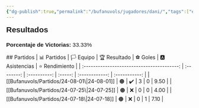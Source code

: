 ```yaml
---
{"dg-publish":true,"permalink":"/bufanuvols/jugadores/dani/","tags":["estadisticas"],"noteIcon":""}
---
```



<span><span><strong style="font-size:1.5em; font-family:&quot;Poppins&quot;, sans-serif;">Resultados</strong></span></span><div style="width: 70%; margin: 0px auto;"><canvas height="0" width="0" style="display: block; box-sizing: border-box; height: 0px; width: 0px;"></canvas></div><p><span><div style="text-align: left; margin-top: 20px; font-family: 'Poppins', sans-serif; font-size: 1.1em;">
	<strong>Porcentaje de Victorias: </strong>
	<span>33.33%</span>
</div></span></p>
## Partidos
|                📊 Partidos                 | 🏳️ Equipo | 🏆 Resultado | ⚽ Goles | 🅰 Asistencias | ⭐ Rendimiento |
| :----------------------------------------: | :--------: | :----------: | :-----: | :------------: | :-----------: |
| [[Bufanuvols/Partidos/24-08-01\|24-08-01]] |     🟠     |      ✔️      |    3    |       0        |     9.50      |
| [[Bufanuvols/Partidos/24-07-25\|24-07-25]] |     🟠     |      ❌       |    0    |       0        |     4.00      |
|                [[Bufanuvols/Partidos/24-07-18\|24-07-18]]                |     🟠     |      ❌       |    0    |       1        |     7.10      |
